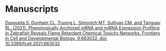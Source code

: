# Manuscripts

[Dasgupta S, Dunham CL, Truong L, Simonich MT, Sullivan CM, and Tanguay RL. (2021). Phenotypically Anchored mRNA and miRNA Expression Profiling in Zebrafish Reveals Flame Retardant Chemical Toxicity Networks. Frontiers in Cell and Developmental Biology. 9:663032. doi: 10.3389/fcell.2021.663032](https://github.com/Tanguay-Lab/Manuscripts/tree/main/Dasgupta_et._al._(2021)_Front_Cell_Dev_Biol)


